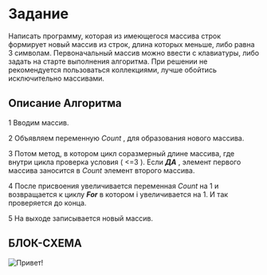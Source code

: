 # **Задание**

Написать программу, которая из имеющегося массива строк формирует новый массив из строк, длина которых меньше, либо равна 3 символам. Первоначальный массив можно ввести с клавиатуры, либо задать на старте выполнения алгоритма. При решении не рекомендуется пользоваться коллекциями, лучше обойтись исключительно массивами.

## Описание Алгоритма

1 Вводим массив.

2 Объявляем переменную *Count* , для образования нового массива.

3  Потом метод, в котором цикл соразмерный длине массива, где внутри цикла проверка условия ( <=3 ). Если **_ДА_** , элемент первого массива заносится в *Сount* элемент второго массива. 

4 После присвоения увеличивается переменная *Сount* на 1 и возвращается к циклу **_For_** в котором i увеличивается на 1. И так проверяется до конца.

5 На выходе записывается новый массив.


## БЛОК-СХЕМА

![Привет!]( blockdiagram.png )

